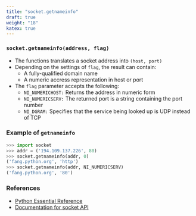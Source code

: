 ```yaml
---
title: "socket.getnameinfo"
draft: true
weight: "18"
katex: true
---
```


### `socket.getnameinfo(address, flag)`
- The functions translates a socket address into `(host, port)`
- Depending on the settings of `flag`, the result can contain:
	- A fully-qualified domain name
	- A numeric accress representation in host or port
- The `flag` parameter accepts the following:
	- `NI_NUMERICHOST:` Returns the address in numeric form
	- `NI_NUMERICSERV:` The returned port is a string containing the port number
	- `NI_DGRAM:` Specifies that the service being looked up is UDP instead of TCP

### Example of `getnameinfo`

```python
>>> import socket
>>> addr = ('194.109.137.226', 80)
>>> socket.getnameinfo(addr, 0)
('fang.python.org', 'http')
>>> socket.getnameinfo(addr, NI_NUMERICSERV)
('fang.python.org', '80')
```

### References
- [Python Essential Reference](http://index-of.co.uk/Python/Python%20Essential%20Reference,%20Fourth%20Edition.pdf)
- [Documentation for socket API](https://docs.python.org/3/library/socket.html)
